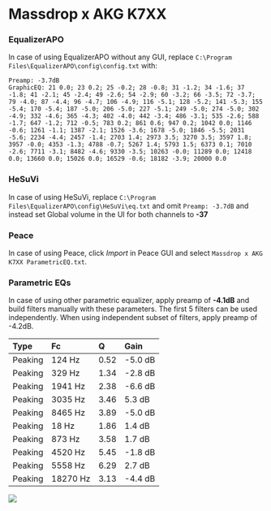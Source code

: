# Massdrop x AKG K7XX

### EqualizerAPO
In case of using EqualizerAPO without any GUI, replace `C:\Program Files\EqualizerAPO\config\config.txt`
with:
```
Preamp: -3.7dB
GraphicEQ: 21 0.0; 23 0.2; 25 -0.2; 28 -0.8; 31 -1.2; 34 -1.6; 37 -1.8; 41 -2.1; 45 -2.4; 49 -2.6; 54 -2.9; 60 -3.2; 66 -3.5; 72 -3.7; 79 -4.0; 87 -4.4; 96 -4.7; 106 -4.9; 116 -5.1; 128 -5.2; 141 -5.3; 155 -5.4; 170 -5.4; 187 -5.0; 206 -5.0; 227 -5.1; 249 -5.0; 274 -5.0; 302 -4.9; 332 -4.6; 365 -4.3; 402 -4.0; 442 -3.4; 486 -3.1; 535 -2.6; 588 -1.7; 647 -1.2; 712 -0.5; 783 0.2; 861 0.6; 947 0.2; 1042 0.0; 1146 -0.6; 1261 -1.1; 1387 -2.1; 1526 -3.6; 1678 -5.0; 1846 -5.5; 2031 -5.6; 2234 -4.4; 2457 -1.4; 2703 1.4; 2973 3.5; 3270 3.5; 3597 1.8; 3957 -0.0; 4353 -1.3; 4788 -0.7; 5267 1.4; 5793 1.5; 6373 0.1; 7010 -2.6; 7711 -3.1; 8482 -4.6; 9330 -3.5; 10263 -0.0; 11289 0.0; 12418 0.0; 13660 0.0; 15026 0.0; 16529 -0.6; 18182 -3.9; 20000 0.0
```

### HeSuVi
In case of using HeSuVi, replace `C:\Program Files\EqualizerAPO\config\HeSuVi\eq.txt` and omit `Preamp:
-3.7dB` and instead set Global volume in the UI for both channels to **-37**

### Peace
In case of using Peace, click *Import* in Peace GUI and select `Massdrop x AKG K7XX ParametricEQ.txt`.

### Parametric EQs
In case of using other parametric equalizer, apply preamp of **-4.1dB** and build filters manually
with these parameters. The first 5 filters can be used independently.
When using independent subset of filters, apply preamp of -4.2dB.

| Type    | Fc       |    Q | Gain    |
|:--------|:---------|:-----|:--------|
| Peaking | 124 Hz   | 0.52 | -5.0 dB |
| Peaking | 329 Hz   | 1.34 | -2.8 dB |
| Peaking | 1941 Hz  | 2.38 | -6.6 dB |
| Peaking | 3035 Hz  | 3.46 | 5.3 dB  |
| Peaking | 8465 Hz  | 3.89 | -5.0 dB |
| Peaking | 18 Hz    | 1.86 | 1.4 dB  |
| Peaking | 873 Hz   | 3.58 | 1.7 dB  |
| Peaking | 4520 Hz  | 5.45 | -1.8 dB |
| Peaking | 5558 Hz  | 6.29 | 2.7 dB  |
| Peaking | 18270 Hz | 3.13 | -4.4 dB |

![](https://raw.githubusercontent.com/jaakkopasanen/AutoEq/master/results/innerfidelity/sbaf-serious/Massdrop%20x%20AKG%20K7XX/Massdrop%20x%20AKG%20K7XX.png)